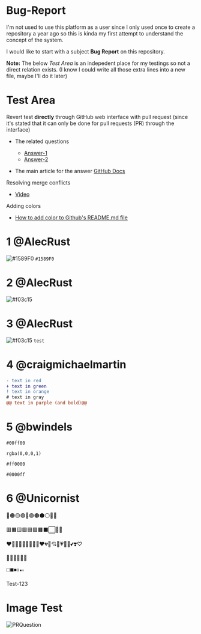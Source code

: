 # Bug-Report
I'm not used to use this platform as a user since I only used once to create a repository a year ago so this is kinda my first attempt to understand the concept of the system. 

I would like to start with a subject **Bug Report** on this repository. 

**Note:** The below *Test Area* is an indepedent place for my testings so not a direct relation exists. (I know I could write all those extra lines into a new file, maybe I'll do it later)

# Test Area
Revert test __directly__ through GitHub web interface with pull request (since it's stated that it can only be done for pull requests (PR) through the interface)
- The related questions
  - [Answer-1](https://stackoverflow.com/questions/42548836/revert-a-merge-commit-from-a-protected-branch-on-github-com)
  - [Answer-2](https://stackoverflow.com/questions/25101983/can-i-revert-commits-directly-on-github)

- The main article for the answer
[GitHub Docs](https://docs.github.com/en/github/collaborating-with-issues-and-pull-requests/reverting-a-pull-request#reverting-a-pull-request)

Resolving merge conflicts
- [Video](https://www.youtube.com/watch?v=JtIX3HJKwfo&t=5s)

Adding colors
- [How to add color to Github's README.md file](https://stackoverflow.com/questions/11509830/how-to-add-color-to-githubs-readme-md-file)

# 1 @AlecRust
![#1589F0](https://via.placeholder.com/15/1589F0/000000?text=+) `#1589F0`

# 2 @AlecRust
![#f03c15](https://via.placeholder.com/15/f03c15/000000?text=+)

# 3 @AlecRust
![#f03c15](https://placehold.it/150/ffffff/ff0000?text=hello) `test`

# 4 @craigmichaelmartin
```diff
- text in red
+ text in green
! text in orange
# text in gray
@@ text in purple (and bold)@@
```

# 5 @bwindels
`#00ff00`

`rgba(0,0,0,1)`

`#ff0000`

`#0000ff`

# 6 @Unicornist
🔴🟠🟡🟢🔵🟣🟤⚫⚪🔘🛑

🟥🟧🟨🟩🟦🟪🟫⬛⬜🔲🔳

❤️🧡💛💚💜💙🤎🖤🤍♥️💔💖💘💝💗💓💟💕❣️♡

🔺🔻🔷🔶🔹🔸

◻️◼️◾️◽️▪️▫️

Test-123

# Image Test
![PRQuestion](https://prnt.sc/10j318h)


